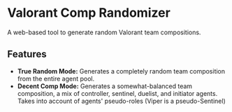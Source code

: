 # Valorant Comp Randomizer

A web-based tool to generate random Valorant team compositions.

## Features

*   **True Random Mode:** Generates a completely random team composition from the entire agent pool.
*   **Decent Comp Mode:** Generates a somewhat-balanced team composition, a mix of controller, sentinel, duelist, and initiator agents. Takes into account of agents' pseudo-roles (Viper is a pseudo-Sentinel)
